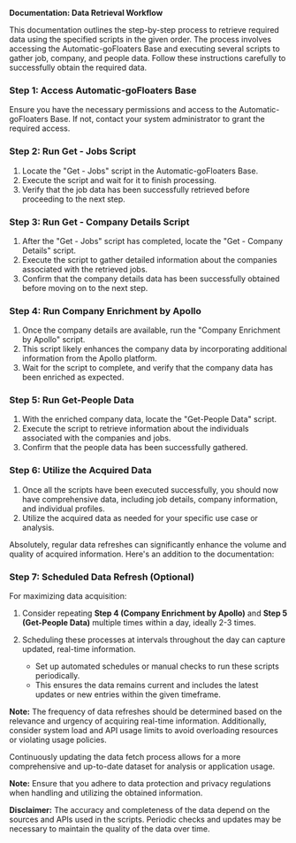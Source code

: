**Documentation: Data Retrieval Workflow**

This documentation outlines the step-by-step process to retrieve required data using the specified scripts in the given order. The process involves accessing the Automatic-goFloaters Base and executing several scripts to gather job, company, and people data. Follow these instructions carefully to successfully obtain the required data.

### Step 1: Access Automatic-goFloaters Base

Ensure you have the necessary permissions and access to the Automatic-goFloaters Base. If not, contact your system administrator to grant the required access.

### Step 2: Run Get - Jobs Script

1. Locate the "Get - Jobs" script in the Automatic-goFloaters Base.
2. Execute the script and wait for it to finish processing.
3. Verify that the job data has been successfully retrieved before proceeding to the next step.

### Step 3: Run Get - Company Details Script

1. After the "Get - Jobs" script has completed, locate the "Get - Company Details" script.
2. Execute the script to gather detailed information about the companies associated with the retrieved jobs.
3. Confirm that the company details data has been successfully obtained before moving on to the next step.

### Step 4: Run Company Enrichment by Apollo

1. Once the company details are available, run the "Company Enrichment by Apollo" script.
2. This script likely enhances the company data by incorporating additional information from the Apollo platform.
3. Wait for the script to complete, and verify that the company data has been enriched as expected.

### Step 5: Run Get-People Data

1. With the enriched company data, locate the "Get-People Data" script.
2. Execute the script to retrieve information about the individuals associated with the companies and jobs.
3. Confirm that the people data has been successfully gathered.

### Step 6: Utilize the Acquired Data

1. Once all the scripts have been executed successfully, you should now have comprehensive data, including job details, company information, and individual profiles.
2. Utilize the acquired data as needed for your specific use case or analysis.

Absolutely, regular data refreshes can significantly enhance the volume and quality of acquired information. Here's an addition to the documentation:

### Step 7: Scheduled Data Refresh (Optional)

For maximizing data acquisition:

1. Consider repeating **Step 4 (Company Enrichment by Apollo)** and **Step 5 (Get-People Data)** multiple times within a day, ideally 2-3 times.
2. Scheduling these processes at intervals throughout the day can capture updated, real-time information.
   
   - Set up automated schedules or manual checks to run these scripts periodically.
   - This ensures the data remains current and includes the latest updates or new entries within the given timeframe.

**Note:** The frequency of data refreshes should be determined based on the relevance and urgency of acquiring real-time information. Additionally, consider system load and API usage limits to avoid overloading resources or violating usage policies.

Continuously updating the data fetch process allows for a more comprehensive and up-to-date dataset for analysis or application usage.

**Note:** Ensure that you adhere to data protection and privacy regulations when handling and utilizing the obtained information.

**Disclaimer:** The accuracy and completeness of the data depend on the sources and APIs used in the scripts. Periodic checks and updates may be necessary to maintain the quality of the data over time.